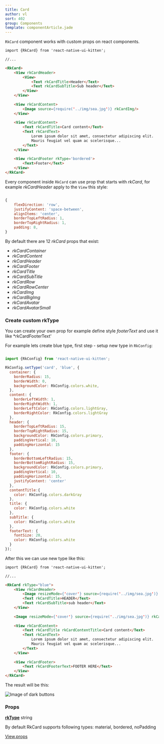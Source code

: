 ```yaml
---
title: Card
author: vl
sort: 402
group: Components
template: componentArticle.jade
---
```


<div class="component" image="https://thumbs.gfycat.com/OptimalSmoothAsianpiedstarling-size_restricted.gif"></div>

`RkCard` component works with custom props on react components. 


```html
import {RkCard} from 'react-native-ui-kitten';

//... 

<RkCard>
    <View rkCardHeader>
        <View>
            <Text rkCardTitle>Header</Text>
            <Text rkCardSubTitle>Sub header</Text>
        </View>
    </View>
    
    <View rkCardContent>
        <Image source={require('../img/sea.jpg')} rkCardImg/>
    </View>
    
    <View rkCardContent>
        <Text rkCardTitle>Card content</Text>
        <Text rkCardText>
            Lorem ipsum dolor sit amet, consectetur adipiscing elit.
            Mauris feugiat vel quam ac scelerisque...
        </Text>
    </View>
    
    <View rkCardFooter rkType='bordered'>
        <Text>Footer</Text>
    </View>
</RkCard>
```

Every component inside `RkCard` can use prop that starts with *rkCard*, for example *rkCardHeader* apply to the `View` this style:

```javascript

{
    flexDirection: 'row',
    justifyContent: 'space-between',
    alignItems: 'center',
    borderTopLeftRadius: 1,
    borderTopRightRadius: 1,
    padding: 8,
}

```

By default there are 12 *rkCard* props that exist: 

- *rkCardContainer*  
- *rkCardContent*  
- *rkCardHeader*  
- *rkCardFooter*  
- *rkCardTitle*  
- *rkCardSubTitle*  
- *rkCardRow*  
- *rkCardRowCenter*  
- *rkCardImg*  
- *rkCardBigImg*  
- *rkCardAvatar*  
- *rkCardAvatarSmall*  

<a href="#" id="custom"></a>

### Create custom rkType

You can create your own prop for example define style *footerText* and use it like *rkCardFooterText'

For example lets create blue type, first step - setup new type in  `RkConfig`:

```javascript

import {RkConfig} from 'react-native-ui-kitten';

RkConfig.setType('card', 'blue', {
  container: {
    borderRadius: 15,
    borderWidth: 0,
    backgroundColor: RkConfig.colors.white,
  },
  content: {
    borderLeftWidth: 1,
    borderRightWidth: 1,
    borderLeftColor: RkConfig.colors.lightGray,
    borderRightColor: RkConfig.colors.lightGray
  },
  header: {
    borderTopLeftRadius: 15,
    borderTopRightRadius: 15,
    backgroundColor: RkConfig.colors.primary,
    paddingVertical: 10,
    paddingHorizontal: 15
  },
  footer: {
    borderBottomLeftRadius: 15,
    borderBottomRightRadius: 15,
    backgroundColor: RkConfig.colors.primary,
    paddingVertical: 10,
    paddingHorizontal: 15,
    justifyContent: 'center'
  },
  contentTitle:{
    color: RkConfig.colors.darkGray
  },
  title: {
    color: RkConfig.colors.white
  },
  subTitle: {
    color: RkConfig.colors.white
  },
  footerText: {
    fontSize: 20,
    color: RkConfig.colors.white
  }
});

```

After this we can use new type like this: 

```html
import {RkCard} from 'react-native-ui-kitten';

//... 

<RkCard rkType="blue">
    <View rkCardHeader>
        <Image resizeMode={'cover'} source={require('../img/sea.jpg')} rkCardAvatar/>
        <Text rkCardTitle>HEADER</Text>
        <Text rkCardSubTitle>sub header</Text>
    </View>
    
    <Image resizeMode={'cover'} source={require('../img/sea.jpg')} rkCardImg/>
    
    <View rkCardContent>
        <Text rkCardTitle rkCardContentTitle>Card content</Text>
        <Text rkCardText>
            Lorem ipsum dolor sit amet, consectetur adipiscing elit.
            Mauris feugiat vel quam ac scelerisque...
        </Text>
    </View>
    
    <View rkCardFooter>
        <Text rkCardFooterText>FOOTER HERE</Text>
    </View>
</RkCard>

```


The result will be this:

![Image of dark buttons](/images/components/customCard.png)

### Props

<div class="doc-prop">
    <p><strong><a href="../customization#rkType">rkType</a></strong> string</p>
    <p>By default RkCard supports following types: material, bordered, noPadding</p>
</div>

<div class="doc-prop">
    <p><a href="https://facebook.github.io/react-native/docs/view.html#props" target="_blank">View.props</a></p>
</div>

